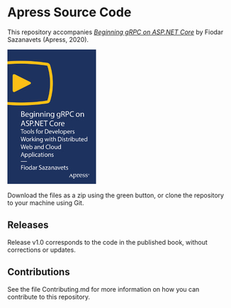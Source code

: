 # Apress Source Code

This repository accompanies [*Beginning gRPC on ASP.NET Core*](https://rd.springer.com/video/10.1007/978-1-4842-6211-5) by Fiodar Sazanavets (Apress, 2020).

[comment]: #cover
![Cover image](9781484262115.jpg)

Download the files as a zip using the green button, or clone the repository to your machine using Git.

## Releases

Release v1.0 corresponds to the code in the published book, without corrections or updates.

## Contributions

See the file Contributing.md for more information on how you can contribute to this repository.
